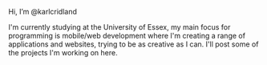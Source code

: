 Hi, I’m @karlcridland

I'm currently studying at the University of Essex, my main focus for programming is mobile/web development where I'm creating a range of applications and websites, trying to be as creative as I can. 
I'll post some of the projects I'm working on here.


<!---
karlcridland/karlcridland is a ✨ special ✨ repository because its `README.md` (this file) appears on your GitHub profile.
You can click the Preview link to take a look at your changes.
--->

